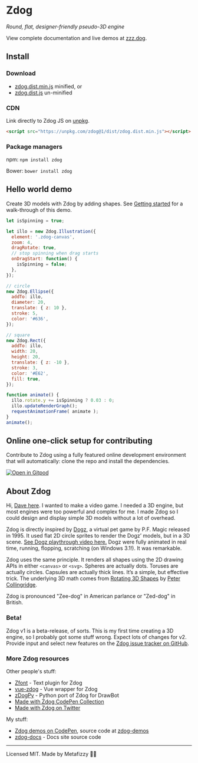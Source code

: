 # Zdog

_Round, flat, designer-friendly pseudo-3D engine_

View complete documentation and live demos at [zzz.dog](https://zzz.dog).

## Install

### Download

+ [zdog.dist.min.js](https://unpkg.com/zdog@1/dist/zdog.dist.min.js) minified, or
+ [zdog.dist.js](https://unpkg.com/zdog@1/dist/zdog.dist.js) un-minified

### CDN

Link directly to Zdog JS on [unpkg](https://unpkg.com).

``` html
<script src="https://unpkg.com/zdog@1/dist/zdog.dist.min.js"></script>
```

### Package managers

npm: `npm install zdog`

Bower: `bower install zdog`

## Hello world demo

Create 3D models with Zdog by adding shapes. See [Getting started](https://zzz.dog/getting-started) for a walk-through of this demo.

``` js
let isSpinning = true;

let illo = new Zdog.Illustration({
  element: '.zdog-canvas',
  zoom: 4,
  dragRotate: true,
  // stop spinning when drag starts
  onDragStart: function() {
    isSpinning = false;
  },
});

// circle
new Zdog.Ellipse({
  addTo: illo,
  diameter: 20,
  translate: { z: 10 },
  stroke: 5,
  color: '#636',
});

// square
new Zdog.Rect({
  addTo: illo,
  width: 20,
  height: 20,
  translate: { z: -10 },
  stroke: 3,
  color: '#E62',
  fill: true,
});

function animate() {
  illo.rotate.y += isSpinning ? 0.03 : 0;
  illo.updateRenderGraph();
  requestAnimationFrame( animate );
}
animate();
```

## Online one-click setup for contributing

Contribute to Zdog using a fully featured online development environment that will automatically: clone the repo and install the dependencies.

[![Open in Gitpod](https://gitpod.io/button/open-in-gitpod.svg)](https://gitpod.io/from-referrer/)

## About Zdog

Hi, [Dave here](https://desandro.com). I wanted to make a video game. I needed a 3D engine, but most engines were too powerful and complex for me. I made Zdog so I could design and display simple 3D models without a lot of overhead.

Zdog is directly inspired by [Dogz](https://en.wikipedia.org/wiki/Petz), a virtual pet game by P.F. Magic released in 1995. It used flat 2D circle sprites to render the Dogz’ models, but in a 3D scene. [See Dogz playthrough video here.](https://www.youtube.com/watch?v=6lKSn_cHw5k) Dogz were fully animated in real time, running, flopping, scratching (on Windows 3.1!). It was remarkable.

Zdog uses the same principle. It renders all shapes using the 2D drawing APIs in either `<canvas>` or `<svg>`. Spheres are actually dots. Toruses are actually circles. Capsules are actually thick lines. It’s a simple, but effective trick. The underlying 3D math comes from [Rotating 3D Shapes](https://www.khanacademy.org/computing/computer-programming/programming-games-visualizations/programming-3d-shapes/a/rotating-3d-shapes) by [Peter Collingridge](https://petercollingridge.appspot.com/3D-tutorial/rotating-objects).

Zdog is pronounced "Zee-dog" in American parlance or "Zed-dog" in British.

### Beta!

Zdog v1 is a beta-release, of sorts. This is my first time creating a 3D engine, so I probably got some stuff wrong. Expect lots of changes for v2. Provide input and select new features on the [Zdog issue tracker on GitHub](https://github.com/metafizzy/zdog/issues).

### More Zdog resources

Other people's stuff:

+ [Zfont](https://jaames.github.io/zfont/) - Text plugin for Zdog
+ [vue-zdog](https://github.com/AlexandreBonaventure/vue-zdog) - Vue wrapper for Zdog
+ [zDogPy](https://github.com/gferreira/zdogpy) - Python port of Zdog for DrawBot
+ [Made with Zdog CodePen Collection](https://codepen.io/collection/DzdGMe/)
+ [Made with Zdog on Twitter](https://twitter.com/i/moments/1135000612356206592)

My stuff:

+ [Zdog demos on CodePen](https://github.com/metafizzy/zdog-demos), source code at [zdog-demos](https://github.com/metafizzy/zdog-demos)
+ [zdog-docs](https://github.com/metafizzy/zdog-docs) - Docs site source code

---

Licensed MIT. Made by Metafizzy 🌈🐻
